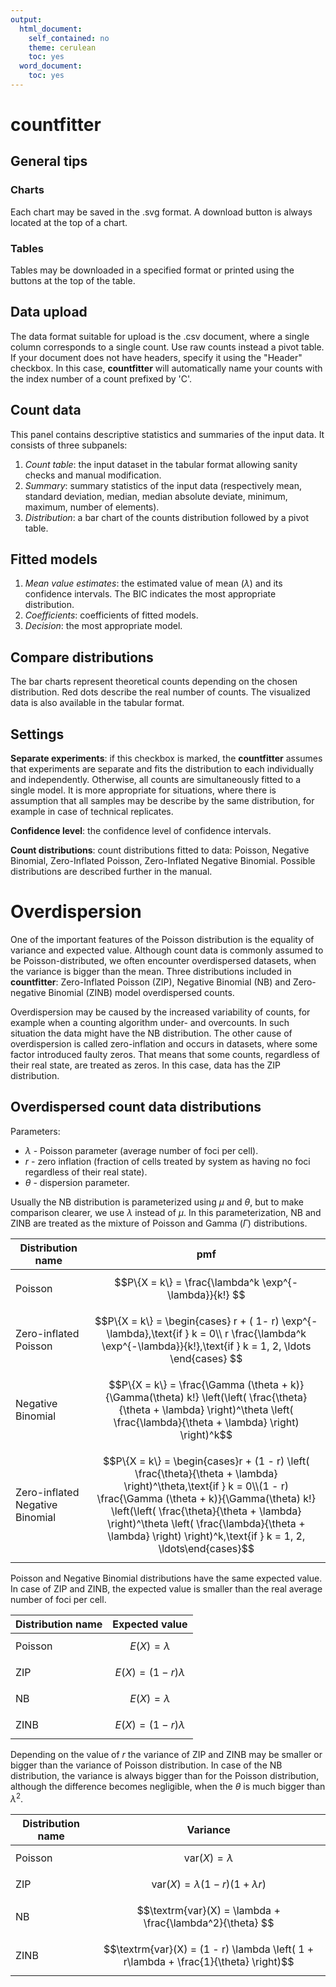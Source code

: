 ```yaml
---
output:
  html_document:
    self_contained: no
    theme: cerulean
    toc: yes
  word_document:
    toc: yes
---
```


# **countfitter**

## General tips

### Charts
Each chart may be saved in the .svg format. A download button is always located at the top of a chart. 

### Tables
Tables may be downloaded in a specified format or printed using the buttons at the top of the table.

## Data upload

The data format suitable for upload is the .csv document, where a single column corresponds to a single count. Use raw counts instead a pivot table. If your document does not have headers, specify it using the "Header" checkbox. In this case, **countfitter** will automatically name your counts with the index number of a count prefixed by 'C'.  

## Count data

This panel contains descriptive statistics and summaries of the input data. It consists of three subpanels:  
1. *Count table*: the input dataset in the tabular format allowing sanity checks and manual modification.
2. *Summary*: summary statistics of the input data (respectively mean, standard deviation, median, median absolute deviate, minimum, maximum, number of elements).  
3. *Distribution*: a bar chart of the counts distribution followed by a pivot table.  

## Fitted models

1. *Mean value estimates*: the estimated value of mean ($\lambda$) and its confidence intervals. The BIC indicates the most appropriate distribution.    
2. *Coefficients*: coefficients of fitted models. 
3. *Decision*: the most appropriate model.  

## Compare distributions

The bar charts represent theoretical counts depending on the chosen distribution. Red dots describe the real number of counts. The visualized data is also available in the tabular format.

## Settings

**Separate experiments**: if this checkbox is marked, the **countfitter** assumes that experiments are separate and fits the distribution to each individually and independently. Otherwise, all counts are simultaneously fitted to a single model. It is more appropriate for situations, where there is assumption that all samples may be describe by the same distribution, for example in case of technical replicates.  

**Confidence level**: the confidence level of confidence intervals.  

**Count distributions**: count distributions fitted to data: Poisson, Negative Binomial, Zero-Inflated Poisson, Zero-Inflated Negative Binomial. Possible distributions are described further in the manual.  

# Overdispersion

One of the important features of the Poisson distribution is the equality of variance and expected value. Although count data is commonly assumed to be Poisson-distributed, we often encounter overdispersed datasets, when the variance is bigger than the mean. Three distributions included in **countfitter**: Zero-Inflated Poisson (ZIP), Negative Binomial (NB) and Zero-negative Binomial (ZINB) model overdispersed counts. 

Overdispersion may be caused by the increased variability of counts, for example when a counting algorithm under- and overcounts. In such situation the data might have the NB distribution. The other cause of overdispersion is called zero-inflation and occurs in datasets, where some factor introduced faulty zeros. That means that some counts, regardless of their real state, are treated as zeros. In this case, data has the ZIP distribution.

## Overdispersed count data distributions

Parameters:

* $\lambda$ - Poisson parameter (average number of foci per cell).  
* $r$ - zero inflation (fraction of cells treated by system as having no foci regardless of their real state).  
* $\theta$ - dispersion parameter.
  
Usually the NB distribution is parameterized using $\mu$ and $\theta$, but to make comparison clearer, we use $\lambda$ instead of $\mu$. In this parameterization, NB and ZINB are treated as the mixture of Poisson and Gamma ($\Gamma$) distributions.  

Distribution <br> name  | pmf 
-------------------|-------------
Poisson            |$$P\{X = k\} = \frac{\lambda^k \exp^{-\lambda}}{k!} $$
Zero-inflated Poisson                |$$P\{X = k\} = \begin{cases} r + ( 1- r) \exp^{-\lambda},\text{if } k = 0\\ r \frac{\lambda^k \exp^{-\lambda}}{k!},\text{if } k = 1, 2, \ldots \end{cases} $$
Negative Binomial                 |$$P\{X = k\} = \frac{\Gamma (\theta + k)}{\Gamma(\theta) k!}  \left(\left( \frac{\theta}{\theta + \lambda} \right)^\theta \left( \frac{\lambda}{\theta + \lambda} \right) \right)^k$$
Zero-inflated Negative Binomial               |$$P\{X = k\} = \begin{cases}r + (1 - r) \left( \frac{\theta}{\theta + \lambda} \right)^\theta,\text{if } k = 0\\(1 - r) \frac{\Gamma (\theta + k)}{\Gamma(\theta) k!}  \left(\left( \frac{\theta}{\theta + \lambda} \right)^\theta \left( \frac{\lambda}{\theta + \lambda} \right) \right)^k,\text{if } k = 1, 2, \ldots\end{cases}$$

Poisson and Negative Binomial distributions have the same expected value. In case of ZIP and ZINB, the expected value is smaller than the real average number of foci per cell.

Distribution name  | Expected value
-------------------|-------------
Poisson            |$$E(X) = \lambda $$
ZIP                |$$E(X) = (1 - r) \lambda $$
NB                 |$$E(X) = \lambda $$
ZINB               |$$E(X) = (1 - r)  \lambda $$  <!-- keep it here, because otherwise table parse oddly  -->

Depending on the value of $r$ the variance of ZIP and ZINB may be smaller or bigger than the variance of Poisson distribution. In case of the NB distribution, the variance is always bigger than for the Poisson distribution, although the difference becomes negligible, when the $\theta$ is much bigger than $\lambda^2$.

Distribution name  | Variance
-------------------|-------------
Poisson            |$$\textrm{var}(X) = \lambda $$
ZIP                |$$\textrm{var}(X) = \lambda (1 - r)(1 + \lambda r)$$
NB                 |$$\textrm{var}(X) = \lambda + \frac{\lambda^2}{\theta} $$
ZINB               |$$\textrm{var}(X) = (1 - r) \lambda \left( 1 + r\lambda  + \frac{1}{\theta} \right)$$

 